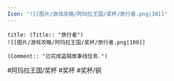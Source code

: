 ```yaml
---
Icon: "![[图片/游戏攻略/阿玛拉王国/奖杯/旅行者.png|30]]"
---
```

```ad-common-bronze-trophy
title: (Title:: "旅行者")
![[图片/游戏攻略/阿玛拉王国/奖杯/旅行者.png|100]]

(Comment:: "已完成盗贼故事线任务.")
```

#阿玛拉王国/奖杯 #奖杯 #奖杯/铜
